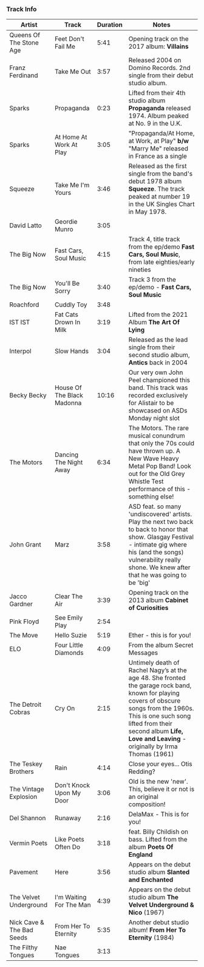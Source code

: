 ### Track Info

| Artist                    | Track                      | Duration | Notes                                                                                                                                                                                                                                                         |
|---------------------------|----------------------------|----------|---------------------------------------------------------------------------------------------------------------------------------------------------------------------------------------------------------------------------------------------------------------|
| Queens Of The Stone Age   | Feet Don't Fail Me         | 5:41     | Opening track on the 2017 album: **Villains**                                                                                                                                                                                                                 |
| Franz Ferdinand           | Take Me Out                | 3:57     | Released 2004 on Domino Records. 2nd single from their debut studio album.                                                                                                                                                                                    |
| Sparks                    | Propaganda                 | 0:23     | Lifted from their 4th studio album **Propaganda** released 1974. Album peaked at No. 9 in the U.K.                                                                                                                                                            |
| Sparks                    | At Home At Work At Play    | 3:05     | "Propaganda/At Home, at Work, at Play" **b/w** "Marry Me" released in France as a single                                                                                                                                                                      |
| Squeeze                   | Take Me I'm Yours          | 3:46     | Released as the first single from the band's debut 1978 album **Squeeze**. The track peaked at number 19 in the UK Singles Chart in May 1978.                                                                                                                 |
| David Latto               | Geordie Munro              | 3:05     |                                                                                                                                                                                                                                                               |
| The Big Now               | Fast Cars, Soul Music      | 4:15     | Track 4, title track from the ep/demo **Fast Cars, Soul Music**, from late eighties/early nineties                                                                                                                                                            |
| The Big Now               | You'll Be Sorry            | 3:40     | Track 3 from the ep/demo - **Fast Cars, Soul Music**                                                                                                                                                                                                          |
| Roachford                 | Cuddly Toy                 | 3:48     |                                                                                                                                                                                                                                                               |
| IST IST                   | Fat Cats Drown In Milk     | 3:19     | Lifted from the 2021 Album **The Art Of Lying**                                                                                                                                                                                                               |
| Interpol                  | Slow Hands                 | 3:04     | Released as the lead single from their second studio album, **Antics** back in 2004                                                                                                                                                                           |
| Becky Becky               | House Of The Black Madonna | 10:16    | Our very own John Peel championed this band. This track was recorded exclusively for Alistair to be showcased on ASDs Monday night slot                                                                                                                       |
| The Motors                | Dancing The Night Away     | 6:34     | The Motors. The rare musical conundrum that only the 70s could have thrown up. A New Wave Heavy Metal Pop Band! Look out for the Old Grey Whistle Test performance of this - something else!                                                                  |
| John Grant                | Marz                       | 3:58     | ASD feat. so many 'undiscovered' artists. Play the next two back to back to honor that show. Glasgay Festival - intimate gig where his (and the songs) vulnerability really shone. We knew after that he was going to be 'big'                                |
| Jacco Gardner             | Clear The Air              | 3:39     | Opening track on the 2013 album **Cabinet of Curiosities**                                                                                                                                                                                                    |
| Pink Floyd                | See Emily Play             | 2:54     |                                                                                                                                                                                                                                                               |
| The Move                  | Hello Suzie                | 5:19     | Ether - this is for you!                                                                                                                                                                                                                                      |
| ELO                       | Four Little Diamonds       | 4:09     | From the album Secret Messages                                                                                                                                                                                                                                |
| The Detroit Cobras        | Cry On                     | 2:15     | Untimely death of Rachel Nagy’s at the age 48. She fronted the garage rock band, known for playing covers of obscure songs from the 1960s. This is one such song lifted from their second album **Life, Love and Leaving** - originally by Irma Thomas (1961) |
| The Teskey Brothers       | Rain                       | 4:14     | Close your eyes... Otis Redding?                                                                                                                                                                                                                              |
| The Vintage Explosion     | Don't Knock Upon My Door   | 3:06     | Old is the new 'new'. This, believe it or not is an original composition!                                                                                                                                                                                     |
| Del Shannon               | Runaway                    | 2:16     | DelaMax - This is for you!                                                                                                                                                                                                                                    |
| Vermin Poets              | Like Poets Often Do        | 3:18     | feat. Billy Childish on bass. Lifted from the album **Poets Of England**                                                                                                                                                                                      |
| Pavement                  | Here                       | 3:56     | Appears on the debut studio album **Slanted and Enchanted**                                                                                                                                                                                                   |
| The Velvet Underground    | I'm Waiting For The Man    | 4:39     | Appears on the debut studio album **The Velvet Underground & Nico** (1967)                                                                                                                                                                                    |
| Nick Cave & The Bad Seeds | From Her To Eternity       | 5:35     | Another debut studio album! **From Her To Eternity** (1984)                                                                                                                                                                                                   |
| The Filthy Tongues        | Nae Tongues                | 3:13     |                                                                                                                                                                                                                                                               |
